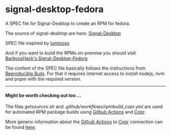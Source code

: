 # signal-desktop-fedora

A SPEC file for Signal-Desktop to create an RPM for fedora. 

The source of signal-desktop are here: [Signal-Desktop](https://github.com/signalapp/Signal-Desktop)

SPEC file inspired by [luminoso](https://copr.fedorainfracloud.org/coprs/luminoso/Signal-Desktop)

And if you want to build the RPMs on-premise you should visit [BarbossHack's Signal-Desktop-Fedora](https://github.com/BarbossHack/Signal-Desktop-Fedora)

The content of the SPEC file basically follows the instructions from [Reproducible Buils](https://github.com/signalapp/Signal-Desktop/tree/main/reproducible-builds). For that it requires internet access to install nodejs, nvm and pnpm with the required version. 


---

#### Might be worth checking out too ...

The files *getsources.sh* and *.github/workflows/rpmbuild_copr.yml* are used for automated RPM package builds using [Github Actions](https://github.com/useidel/signal-desktop-fedora/actions) and [Copr](https://copr.fedorainfracloud.org/coprs/useidel/signal-desktop/).

More generic information about the [Github Actions](https://github.com/features/actions) to [Copr](https://copr.fedorainfracloud.org/) connection can be found [here](https://github.com/useidel/copr-build-test).



